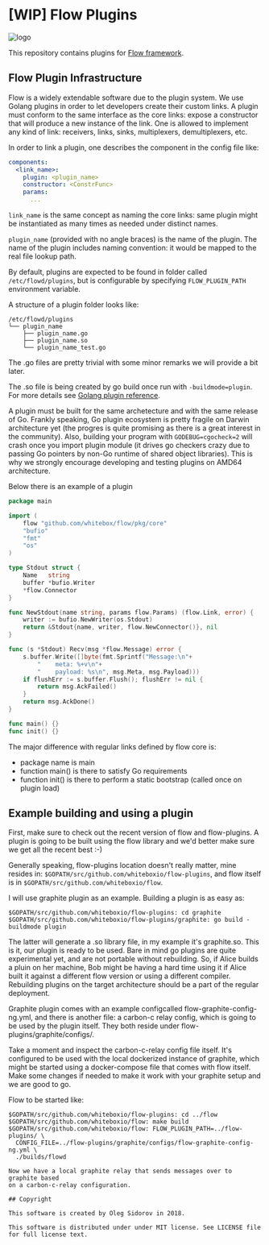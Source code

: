 # [WIP] Flow Plugins

![logo](https://github.com/whiteboxio/flow/blob/master/flow.png)

This repository contains plugins for [Flow framework](https://github.com/whiteboxio/flow).

## Flow Plugin Infrastructure

Flow is a widely extendable software due to the plugin system. We use
Golang plugins in order to let developers create their custom links. A plugin
must conform to the same interface as the core links: expose a constructor that
will produce a new instance of the link. One is allowed to implement any kind
of link: receivers, links, sinks, multiplexers, demultiplexers, etc.

In order to link a plugin, one describes the component in the config file like:

```yaml
components:
  <link_name>:
    plugin: <plugin_name>
    constructor: <ConstrFunc>
    params:
      ...
```

`link_name` is the same concept as naming the core links: same plugin might be
instantiated as many times as needed under distinct names.

`plugin_name` (provided with no angle braces) is the name of the plugin. The
name of the plugin includes naming convention: it would be mapped to the real
file lookup path.

By default, plugins are expected to be found in folder called
`/etc/flowd/plugins`, but is configurable by specifying `FLOW_PLUGIN_PATH`
environment variable.

A structure of a plugin folder looks like:

```
/etc/flowd/plugins
└── plugin_name
    ├── plugin_name.go
    ├── plugin_name.so
    └── plugin_name_test.go
```

The .go files are pretty trivial with some minor remarks we will provide a bit
later.

The .so file is being created by go build once run with `-buildmode=plugin`.
For more details see [Golang plugin reference](https://golang.org/pkg/plugin/).

A plugin must be built for the same archetecture and with the same release of
Go. Frankly speaking, Go plugin ecosystem is pretty fragile on Darwin
architecture yet (the progres is quite promising as there is a great interest
in the community). Also, building your program with `GODEBUG=cgocheck=2` will
crash once you import plugin module (it drives go checkers crazy due to passing
Go pointers by non-Go runtime of shared object libraries). This is why we
strongly encourage developing and testing plugins on AMD64 architecture.

Below there is an example of a plugin

```go
package main

import (
	flow "github.com/whitebox/flow/pkg/core"
	"bufio"
	"fmt"
	"os"
)

type Stdout struct {
	Name   string
	buffer *bufio.Writer
	*flow.Connector
}

func NewStdout(name string, params flow.Params) (flow.Link, error) {
	writer := bufio.NewWriter(os.Stdout)
	return &Stdout{name, writer, flow.NewConnector()}, nil
}

func (s *Stdout) Recv(msg *flow.Message) error {
	s.buffer.Write([]byte(fmt.Sprintf("Message:\n"+
		"    meta: %+v\n"+
		"    payload: %s\n", msg.Meta, msg.Payload)))
	if flushErr := s.buffer.Flush(); flushErr != nil {
		return msg.AckFailed()
	}
	return msg.AckDone()
}

func main() {}
func init() {}
```

The major difference with regular links defined by flow core is:
  * package name is main
  * function main() is there to satisfy Go requirements
  * function init() is there to perform a static bootstrap (called once on
    plugin load)

## Example building and using a plugin

First, make sure to check out the recent version of flow and flow-plugins. A
plugin is going to be built using the flow library and we'd better make sure we
get all the recent best :-)

Generally speaking, flow-plugins location doesn't really matter, mine resides
in: `$GOPATH/src/github.com/whiteboxio/flow-plugins`, and flow itself is in
`$GOPATH/src/github.com/whiteboxio/flow`.

I will use graphite plugin as an example. Building a plugin is as easy as:

```
$GOPATH/src/github.com/whiteboxio/flow-plugins: cd graphite
$GOPATH/src/github.com/whiteboxio/flow-plugins/graphite: go build -buildmode plugin
```

The latter will generate a .so library file, in my example it's graphite.so.
This is it, our plugin is ready to be used. Bare in mind go plugins are quite
experimental yet, and are not portable without rebuilding. So, if Alice builds
a pluin on her machine, Bob might be having a hard time using it if Alice built
it against a different flow version or using a different compiler. Rebuilding
plugins on the target architecture should be a part of the regular deployment.

Graphite plugin comes with an example configcalled flow-graphite-config-ng.yml,
and there is another file: a carbon-c relay config, which is going to be used
by the plugin itself. They both reside under flow-plugins/graphite/configs/.

Take a moment and inspect the carbon-c-relay config file itself. It's
configured to be used with the local dockerized instance of graphite, which
might be started using a docker-compose file that comes with flow itself. Make
some changes if needed to make it work with your graphite setup and we are good
to go.

Flow to be started like:
```
$GOPATH/src/github.com/whiteboxio/flow-plugins: cd ../flow
$GOPATH/src/github.com/whiteboxio/flow: make build
$GOPATH/src/github.com/whiteboxio/flow: FLOW_PLUGIN_PATH=../flow-plugins/ \
  CONFIG_FILE=../flow-plugins/graphite/configs/flow-graphite-config-ng.yml \
  ./builds/flowd

Now we have a local graphite relay that sends messages over to graphite based
on a carbon-c-relay configuration.

## Copyright

This software is created by Oleg Sidorov in 2018.

This software is distributed under under MIT license. See LICENSE file for full license text.
